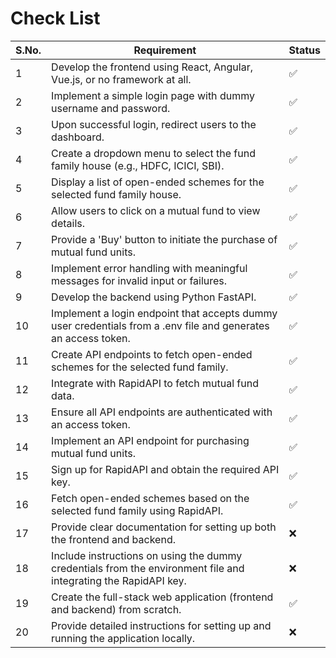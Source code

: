 # Check List
|S.No.|Requirement|Status|
|-|-|-|
|1|Develop the frontend using React, Angular, Vue.js, or no framework at all.|✅|
|2|Implement a simple login page with dummy username and password.|✅|
|3|Upon successful login, redirect users to the dashboard.|✅|
|4|Create a dropdown menu to select the fund family house (e.g., HDFC, ICICI, SBI).|✅|
|5|Display a list of open-ended schemes for the selected fund family house.|✅|
|6|Allow users to click on a mutual fund to view details.|✅|
|7|Provide a 'Buy' button to initiate the purchase of mutual fund units.|✅|
|8|Implement error handling with meaningful messages for invalid input or failures.|✅|
|9|Develop the backend using Python FastAPI.|✅|
|10|Implement a login endpoint that accepts dummy user credentials from a .env file and generates an access token.|✅|
|11|Create API endpoints to fetch open-ended schemes for the selected fund family.|✅|
|12|Integrate with RapidAPI to fetch mutual fund data.|✅|
|13|Ensure all API endpoints are authenticated with an access token.|✅|
|14|Implement an API endpoint for purchasing mutual fund units.|✅|
|15|Sign up for RapidAPI and obtain the required API key.|✅|
|16|Fetch open-ended schemes based on the selected fund family using RapidAPI.|✅|
|17|Provide clear documentation for setting up both the frontend and backend.|❌|
|18|Include instructions on using the dummy credentials from the environment file and integrating the RapidAPI key.|❌|
|19|Create the full-stack web application (frontend and backend) from scratch.|✅|
|20|Provide detailed instructions for setting up and running the application locally.|❌|